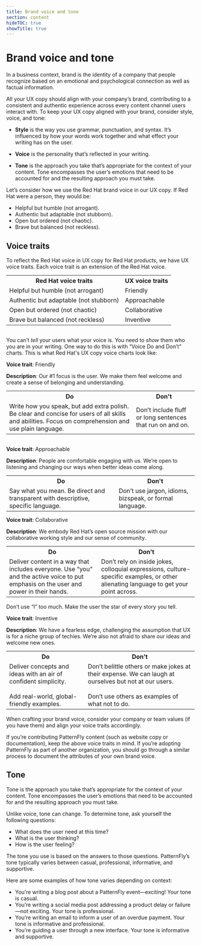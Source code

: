 ```yaml
---
title: Brand voice and tone
section: content
hideTOC: true
showTitle: true
---
```

# Brand voice and tone
In a business context, brand is the identity of a company that people recognize based on an emotional and psychological connection as well as factual information.

All your UX copy should align with your company’s brand, contributing to a consistent and authentic experience across every content channel users interact with.
To keep your UX copy aligned with your brand, consider style, voice, and tone:

- **Style** is the way you use grammar, punctuation, and syntax. It’s influenced by how your words work together and what effect your writing has on the user. 

- **Voice** is the personality that’s reflected in your writing.

- **Tone** is the approach you take that’s appropriate for the context of your content. Tone encompasses the user’s emotions that need to be accounted for and the resulting approach you must take.

Let’s consider how we use the Red Hat brand voice in our UX copy. If Red Hat were a person, they would be:

- Helpful but humble (not arrogant).
- Authentic but adaptable (not stubborn).
- Open but ordered (not chaotic).
- Brave but balanced (not reckless).

## Voice traits
To reflect the Red Hat voice in UX copy for Red Hat products, we have UX voice traits. Each voice trait is an extension of the Red Hat voice.

<table align="center" style="margin: 0px auto; table-layout:fixed;">
    <tr>
        <th><center>Red Hat voice traits</center></th>
        <th><center>UX voice traits</center></th>
    </tr>
    <tr>
        <td>Helpful but humble (not arrogant)</td>
        <td>Friendly</td>
</tr>
	<td>Authentic but adaptable (not stubborn)</td>
	<td>Approachable</td>
</tr>
	<td>Open but ordered (not chaotic)</td>
	<td>Collaborative</td>
</tr>
	<td>Brave but balanced (not reckless)</td>
	<td>Inventive</td>
    </tr>
</table>
<br />

You can’t *tell* your users what your voice is. You need to *show* them who you are in your writing. One way to do this is with “Voice Do and Don’t” charts. This is what Red Hat's UX copy voice charts look like:

**Voice trait**: Friendly

**Description**: Our #1 focus is the user. We make them feel welcome and create a sense of belonging and understanding.

<table align="center" style="margin: 0px auto; table-layout:fixed;" tr width="80%">
    <tr>
        <th><center>Do</center></th>
        <th><center>Don't</center></th>
    </tr>
    <tr>
        <td>Write how you speak, but add extra polish. Be clear and concise for users of all skills and abilities. Focus on comprehension and use plain language.</td>
        <td>Don’t include fluff or long sentences that run on and on.</td>
    </tr>
</table>

<br /> 

**Voice trait**: Approachable

**Description**: People are comfortable engaging with us. We’re open to listening and changing our ways when better ideas come along.

<table align="center" style="margin: 0px auto; table-layout:fixed;" tr width="80%">
    <tr>
        <th><center>Do</center></th>
        <th><center>Don't</center></th>
    </tr>
    <tr>
        <td>Say what you mean. Be direct and transparent with descriptive, specific language. </td>
        <td>Don’t use jargon, idioms, bizspeak, or formal language.</td>
    </tr>
</table> 

**Voice trait**: Collaborative

**Description**: We embody Red Hat’s open source mission with our collaborative working style and our sense of community.

<table align="center" style="margin: 0px auto; table-layout:fixed;" tr width="80%">
    <tr>
        <th><center>Do</center></th>
        <th><center>Don't</center></th>
    </tr>
    <tr>
        <td>Deliver content in a way that includes everyone. Use “you” and the active voice to put emphasis on the user and power in their hands. </td>
        <td>Don’t rely on inside jokes, colloquial expressions, culture-specific examples, or other alienating language to get your point across.</td>
    </tr>
</table>
<br />
Don’t use “I” too much. Make the user the star of every story you tell.
<br />


**Voice trait**: Inventive

**Description**: We have a fearless edge, challenging the assumption that UX is for a niche group of techies. We’re also not afraid to share our ideas and welcome new ones.

<table align="center" style="margin: 0px auto; table-layout:fixed;" tr width="80%">
    <tr>
        <th><center>Do</center></th>
        <th><center>Don't</center></th>
    </tr>
    <tr>
        <td>Deliver concepts and ideas with an air of confident simplicity. <br /><br />Add real-world, global-friendly examples.</td>
        <td>Don’t belittle others or make jokes at their expense. We can laugh at ourselves but not at our users. <br /><br />Don’t use others as examples of what not to do.</td>
    </tr>
</table>
<br />
When crafting your brand voice, consider your company or team values (if you have them) and align your voice traits accordingly.

If you’re contributing PatternFly content (such as website copy or documentation), keep the above voice traits in mind. If you’re adopting PatternFly as part of another organization, you should go through a similar process to document the attributes of your own brand voice. 

## Tone
Tone is the approach you take that’s appropriate for the context of your content. Tone encompasses the user’s emotions that need to be accounted for and the resulting approach you must take.

Unlike voice, tone can change. To determine tone, ask yourself the following questions:
- What does the user need at this time?
- What is the user thinking?
- How is the user feeling?

The tone you use is based on the answers to those questions. PatternFly’s tone typically varies between casual, professional, informative, and supportive.

Here are some examples of how tone varies depending on context:
- You’re writing a blog post about a PatternFly event—exciting! Your tone is casual.
- You’re writing a social media post addressing a product delay or failure—not exciting. Your tone is professional.
- You’re writing an email to inform a user of an overdue payment. Your tone is informative and professional.
- You’re guiding a user through a new interface. Your tone is informative and supportive.